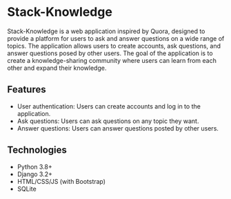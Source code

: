 # Stack-Knowledge

Stack-Knowledge is a web application inspired by Quora, designed to provide a platform for users to ask and answer questions on a wide range of topics. The application allows users to create accounts, ask questions, and answer questions posed by other users. The goal of the application is to create a knowledge-sharing community where users can learn from each other and expand their knowledge.

## Features

- User authentication: Users can create accounts and log in to the application.
- Ask questions: Users can ask questions on any topic they want.
- Answer questions: Users can answer questions posted by other users.

## Technologies

- Python 3.8+
- Django 3.2+
- HTML/CSS/JS (with Bootstrap)
- SQLite